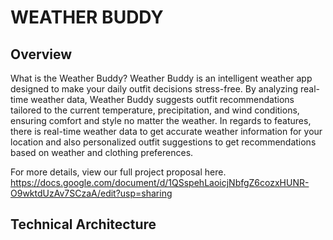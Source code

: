 # WEATHER BUDDY 

## Overview
What is the Weather Buddy? Weather Buddy is an intelligent weather app designed to make your daily outfit decisions stress-free. By analyzing real-time weather data, Weather Buddy suggests outfit recommendations tailored to the current temperature, precipitation, and wind conditions, ensuring comfort and style no matter the weather. In regards to features, there is real-time weather data to get accurate weather information for your location and also personalized outfit suggestions to get recommendations based on weather and clothing preferences. 

For more details, view our full project proposal here. https://docs.google.com/document/d/1QSspehLaoicjNbfgZ6cozxHUNR-O9wktdUzAv7SCzaA/edit?usp=sharing

## Technical Architecture 

